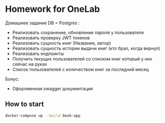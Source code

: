 # Homework for OneLab 

Домашнее задание DB = Postgres : 
- Реализовать сохранение, обновление пароля у пользователя 
- Реализовать проверку JWT токенов 
- Реализовать сущность книг (Название, автор)
- Реализовать сущность истории выдачи книг (кто брал, когда вернул) 
- Реализовать ендпоинты 
 - Получить текущих пользователей со списком книг который у них сейчас на руках 
 - Список пользователей с количеством книг за последний месяц 

Бонус: 
- Офорлменная swagger документация

## How to start

```bash
docker-compose up --build book-app
```
